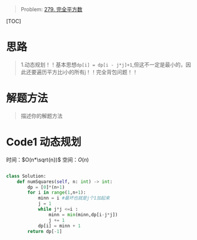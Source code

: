 > Problem: [279. 完全平方数](https://leetcode.cn/problems/perfect-squares/description/)

[TOC]

# 思路
> 1.动态规划！！基本思想`dp[i] = dp[i - j*j]+1`,但这不一定是最小的，因此还要遍历平方比i小的所有j！！完全背包问题！！

# 解题方法
> 描述你的解题方法


# Code1 动态规划
时间：$O(n*\sqrt{n})$  空间：$O(n)$
```Python []

class Solution:
    def numSquares(self, n: int) -> int:
        dp = [0]*(n+1)        
        for i in range(1,n+1):
            minn = i #最坏也就是j个1加起来
            j = 1
            while j*j <=i :
                minn = min(minn,dp[i-j*j])
                j += 1
            dp[i] = minn + 1
        return dp[-1]
```
